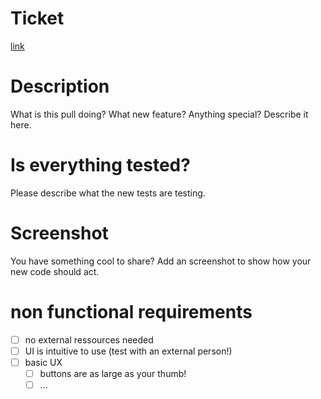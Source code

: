# Ticket
[link]()

# Description
What is this pull doing? What new feature? Anything special? Describe it here.

# Is everything tested?
Please describe what the new tests are testing.

# Screenshot
You have something cool to share? Add an screenshot to show how your new code should act.

# non functional requirements
 - [ ] no external ressources needed
 - [ ] UI is intuitive to use (test with an external person!)
 - [ ] basic UX
     - [ ] buttons are as large as your thumb!
     - [ ] ...